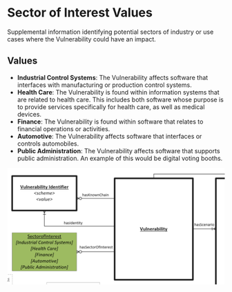 # Sector of Interest Values

Supplemental information identifying potential sectors of industry or use cases where the Vulnerability could have an impact.

## Values

- **Industrial Control Systems**: The Vulnerability affects software that interfaces with manufacturing or production control systems.
- **Health Care**: The Vulnerability is found within information systems that are related to health care. This includes both software whose purpose is to provide services specifically for health care, as well as medical devices.
- **Finance**: The Vulnerability is found within software that relates to financial operations or activities.
- **Automotive**: The Vulnerability affects software that interfaces or controls automobiles. 
- **Public Administration**: The Vulnerability affects software that supports public administration. An example of this would be digital voting booths. 

![Sector of Interest Graph](../figures/graphsnippets/SectorofInterestSnippet.png "Sector of Interest Graph")